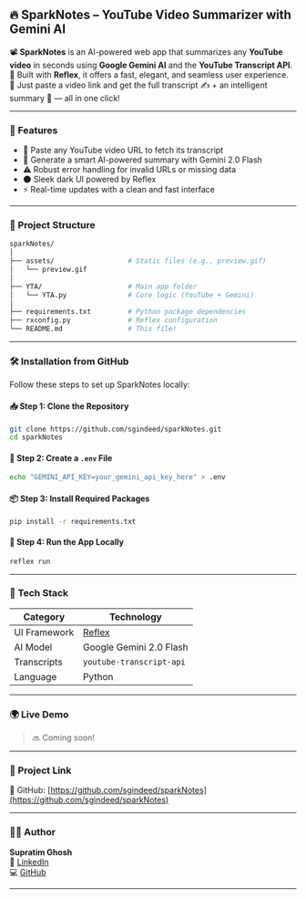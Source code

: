 ## 🔥 SparkNotes – YouTube Video Summarizer with Gemini AI

📽️ **SparkNotes** is an AI-powered web app that summarizes any **YouTube video** in seconds using **Google Gemini AI** and the **YouTube Transcript API**.  
🎨 Built with **Reflex**, it offers a fast, elegant, and seamless user experience.  
🔗 Just paste a video link and get the full transcript ✍️ + an intelligent summary 📌 — all in one click!

---

### 🚀 Features

- 🔗 Paste any YouTube video URL to fetch its transcript  
- 🤖 Generate a smart AI-powered summary with Gemini 2.0 Flash  
- ⚠️ Robust error handling for invalid URLs or missing data  
- 🌑 Sleek dark UI powered by Reflex  
- ⚡ Real-time updates with a clean and fast interface

---

### 📁 Project Structure

```bash
sparkNotes/
│
├── assets/                  # Static files (e.g., preview.gif)
│   └── preview.gif
│
├── YTA/                     # Main app folder
│   └── YTA.py               # Core logic (YouTube + Gemini)
│
├── requirements.txt         # Python package dependencies
├── rxconfig.py              # Reflex configuration
└── README.md                # This file!
```

---

### 🛠️ Installation from GitHub

Follow these steps to set up SparkNotes locally:

#### 📥 Step 1: Clone the Repository
```bash
git clone https://github.com/sgindeed/sparkNotes.git
cd sparkNotes
```

#### 🧪 Step 2: Create a `.env` File
```bash
echo "GEMINI_API_KEY=your_gemini_api_key_here" > .env
```

#### 📦 Step 3: Install Required Packages
```bash
pip install -r requirements.txt
```

#### 🚀 Step 4: Run the App Locally
```bash
reflex run
```

---

### 🧠 Tech Stack

| Category         | Technology                                |
|------------------|--------------------------------------------|
| UI Framework     | [Reflex](https://reflex.dev/)             |
| AI Model         | Google Gemini 2.0 Flash                   |
| Transcripts      | `youtube-transcript-api`                  |
| Language         | Python                                    |

---

### 🌍 Live Demo

> 🔜 Coming soon! 

---

### 📌 Project Link

📂 GitHub: [https://github.com/sgindeed/sparkNotes](https://github.com/sgindeed/sparkNotes)

---

### 👨‍💻 Author

**Supratim Ghosh**  
🔗 [LinkedIn](https://linkedin.com/in/supratim-ghosh-b07091241)  
💻 [GitHub](https://github.com/sgindeed)

---
